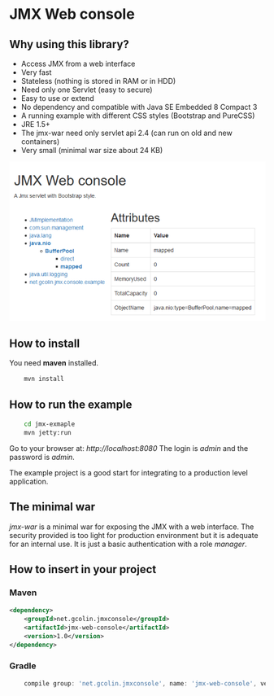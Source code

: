 # JMX Web console

## Why using this library?

* Access JMX from a web interface
* Very fast
* Stateless (nothing is stored in RAM or in HDD)
* Need only one Servlet (easy to secure)
* Easy to use or extend
* No dependency and compatible with Java SE Embedded 8 Compact 3
* A running example with different CSS styles (Bootstrap and PureCSS)
* JRE 1.5+
* The jmx-war need only servlet api 2.4 (can run on old and new containers)
* Very small (minimal war size about 24 KB)

![screen](https://github.com/gcolin/jmx-web-console/raw/master/screen.png)

## How to install

You need **maven** installed.

```bash
    mvn install
```

## How to run the example

```bash
    cd jmx-exmaple
    mvn jetty:run
```

Go to your browser at: *http://localhost:8080*
The login is *admin* and the password is *admin*.

The example project is a good start for integrating to a production level application.

## The minimal war

*jmx-war* is a minimal war for exposing the JMX with a web interface. The security provided is too light for production environment but it is adequate for an internal use. It is just a basic authentication with a role *manager*.

## How to insert in your project

### Maven

```xml
<dependency>
    <groupId>net.gcolin.jmxconsole</groupId>
    <artifactId>jmx-web-console</artifactId>
    <version>1.0</version>
</dependency>
```

### Gradle

```groovy
    compile group: 'net.gcolin.jmxconsole', name: 'jmx-web-console', version:'1.1'
```
